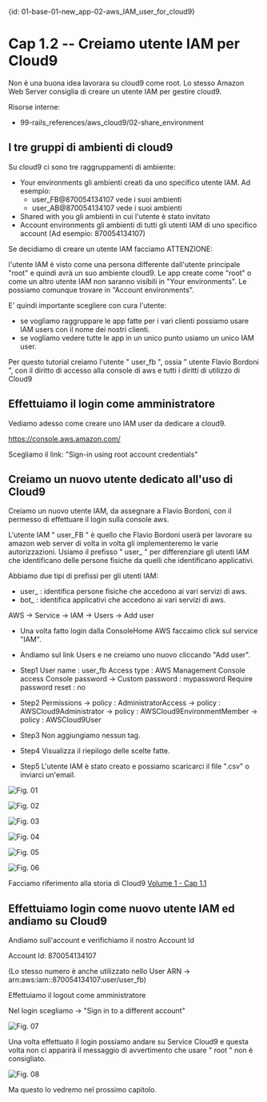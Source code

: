 {id: 01-base-01-new_app-02-aws_IAM_user_for_cloud9}
# Cap 1.2 -- Creiamo utente IAM per Cloud9

Non è una buona idea lavorara su cloud9 come root. Lo stesso Amazon Web Server consiglia di creare un utente IAM per gestire cloud9.


Risorse interne:

* 99-rails_references/aws_cloud9/02-share_environment




## I tre gruppi di ambienti di cloud9

Su cloud9 ci sono tre raggruppamenti di ambiente:

* Your environments
    gli ambienti creati da uno specifico utente IAM. Ad esempio:
    - user_FB@870054134107 vede i suoi ambienti
    - user_AB@870054134107 vede i suoi ambienti
* Shared with you
    gli ambienti in cui l'utente è stato invitato
* Account environments
    gli ambienti di tutti gli utenti IAM di uno specifico account (Ad esempio: 870054134107)




Se decidiamo di creare un utente IAM facciamo ATTENZIONE:

l'utente IAM è visto come una persona differente dall'utente principale "root" e quindi avrà un suo ambiente cloud9.
Le app create come "root" o come un altro utente IAM non saranno visibili in "Your environments". Le possiamo comunque trovare in "Account environments".

E' quindi importante scegliere con cura l'utente:

* se vogliamo raggruppare le app fatte per i vari clienti possiamo usare IAM users con il nome dei nostri clienti.
* se vogliamo vedere tutte le app in un unico punto usiamo un unico IAM user. 

Per questo tutorial creiamo l'utente " user_fb ", ossia " utente Flavio Bordoni ", con il diritto di accesso alla console di aws e tutti i diritti di utilizzo di Cloud9




## Effettuiamo il login come amministratore

Vediamo adesso come creare uno IAM user da dedicare a cloud9. 

https://console.aws.amazon.com/

Scegliamo il link: "Sign-in using root account credentials"




## Creiamo un nuovo utente dedicato all'uso di Cloud9

Creiamo un nuovo utente IAM, da assegnare a Flavio Bordoni, con il permesso di effettuare il login sulla console aws.

L'utente IAM " user_FB " è quello che Flavio Bordoni userà per lavorare su amazon web server di volta in volta gli implementeremo le varie autorizzazioni.
Usiamo il prefisso " user_ " per differenziare gli utenti IAM che identificano delle persone fisiche da quelli che identificano applicativi.

Abbiamo due tipi di prefissi per gli utenti IAM:

* user_ : identifica persone fisiche che accedono ai vari servizi di aws.
* bot_  : identifica applicativi che accedono ai vari servizi di aws.


AWS -> Service -> IAM -> Users -> Add user

* Una volta fatto login dalla ConsoleHome AWS faccaimo click sul service "IAM". 
* Andiamo sul link Users e ne creiamo uno nuovo cliccando "Add user".


* Step1
    User name   : user_fb
    Access type : AWS Management Console access
    Console password 
    -> Custom password : mypassword
    Require password reset : no
* Step2
    Permissions 
    -> policy : AdministratorAccess
    -> policy : AWSCloud9Administrator
    -> policy : AWSCloud9EnvironmentMember
    -> policy : AWSCloud9User
* Step3
    Non aggiungiamo nessun tag.
* Step4
    Visualizza il riepilogo delle scelte fatte.
* Step5
    L'utente IAM è stato creato e possiamo scaricarci il file ".csv" o inviarci un'email.

![Fig. 01](chapters/01-base/01-new_app/02_fig01-aws_IAM_user_new_step1.png)

![Fig. 02](chapters/01-base/01-new_app/02_fig02-aws_IAM_user_new_step2a.png)

![Fig. 03](chapters/01-base/01-new_app/02_fig03-aws_IAM_user_new_step2b.png)

![Fig. 04](chapters/01-base/01-new_app/02_fig04-aws_IAM_user_new_step3.png)

![Fig. 05](chapters/01-base/01-new_app/02_fig05-aws_IAM_user_new_step4.png)

![Fig. 06](chapters/01-base/01-new_app/02_fig06-aws_IAM_user_new_step5.png)


Facciamo riferimento alla storia di Cloud9 [Volume 1 - Cap 1.1](#01-base-01-new_app-01-aws_cloud9-story)




## Effettuiamo login come nuovo utente IAM ed andiamo su Cloud9

Andiamo sull'account e verifichiamo il nostro Account Id

Account Id: 870054134107 

(Lo stesso numero è anche utilizzato nello User ARN -> arn:aws:iam::870054134107:user/user_fb)


Effettuiamo il logout come amministratore

Nel login scegliamo -> "Sign in to a different account"

![Fig. 07](chapters/01-base/01-new_app/02_fig07-aws-login-as-iam-user-cloud9.png)

Una volta effettuato il login possiamo andare su Service Cloud9 e questa volta non ci apparirà il messaggio di avvertimento che usare " root " non è consigliato.

![Fig. 08](chapters/01-base/01-new_app/02_fig08-aws_c9_dashboard_IAM_root.png)

Ma questo lo vedremo nel prossimo capitolo.
